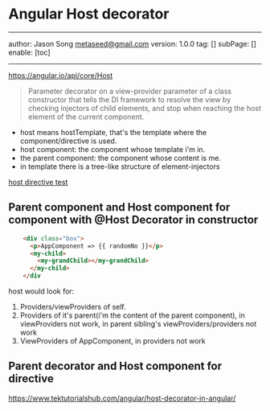 # Angular Host decorator
---
author: Jason Song <metaseed@gmail.com>
version: 1.0.0
tag: []
subPage: []
enable: [toc]

---
https://angular.io/api/core/Host
> Parameter decorator on a view-provider parameter of a class constructor that tells the DI framework to resolve the view by checking injectors of child elements, and stop when reaching the host element of the current component.

* host means hostTemplate, that's the template where the component/directive is used.
* host component: the component whose template i'm in.
* the parent component: the component whose content is me.
* in template there is a tree-like structure of element-injectors

[host directive test](https://stackblitz.com/edit/angular-ivy-aeuedh)

## Parent component and Host component for component with @Host Decorator in constructor
```html
    <div class="box">
      <p>AppComponent => {{ randomNo }}</p>
      <my-child>
        <my-grandChild></my-grandChild>
      </my-child>
    </div

```
host would look for:
1. Providers/viewProviders of self.
1. Providers of it's parent(i'm the content of the parent component), in viewProviders not work, in parent sibling's viewProviders/providers not work
1. ViewProviders of AppComponent, in providers not work

## Parent decorator and Host component for directive

https://www.tektutorialshub.com/angular/host-decorator-in-angular/